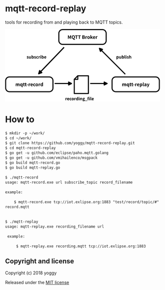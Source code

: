 mqtt-record-replay
====

tools for recording from and playing back to MQTT topics.

![img01.png](img01.png)

How to
====

    $ mkdir -p ~/work/
    $ cd ~/work/
    $ git clone https://github.com/yoggy/mqtt-record-replay.git
    $ cd mqtt-record-replay
    $ go get -u github.com/eclipse/paho.mqtt.golang
    $ go get -u github.com/vmihailenco/msgpack
    $ go build mqtt-record.go
    $ go build mqtt-replay.go
 
    $ ./mqtt-record
    usage: mqtt-record.exe url subscribe_topic record_filename
 
    example:
 
        $ mqtt-record.exe tcp://iot.exlipse.org:1883 "test/record/topic/#" record.mqtt
 
 
    $ ./mqtt-replay
    usage: mqtt-replay.exe recording_filename url
 
     example:
 
         $ mqtt-replay.exe recording.mqtt tcp://iot.exlipse.org:1883

Copyright and license
----
Copyright (c) 2018 yoggy

Released under the [MIT license](LICENSE.txt)


